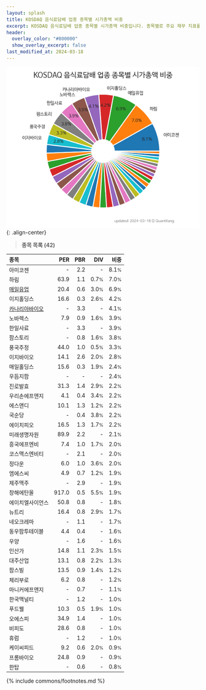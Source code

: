 ```yaml
---
layout: splash
title: KOSDAQ 음식료담배 업종 종목별 시가총액 비중
excerpt: KOSDAQ 음식료담배 업종 종목별 시가총액 비중입니다. 종목별로 주요 재무 지표를 함께 표시합니다.
header:
  overlay_color: "#800000"
  show_overlay_excerpt: false
last_modified_at: 2024-03-18
---
```



![KOSDAQ 음식료담배 업종 종목별 시가총액 비중](/stats/sector/images/kosdaq_업종_음식료담배_종목.png){: .align-center}


> **종목 목록 (42)**<a id="list"></a>

| **종목** | **PER** | **PBR** | **DIV** | **비중** |
| :------- | ------: | ------: | ------: | -------: |
| 아미코젠 | - | 2.2 | - | 8.1<small>%</small> |
| 하림 | 63.9 | 1.1 | 0.7<small>%</small> | 7.0<small>%</small> |
| [매일유업](/267980/) | 20.4 | 0.6 | 3.0<small>%</small> | 6.9<small>%</small> |
| 이지홀딩스 | 16.6 | 0.3 | 2.6<small>%</small> | 4.2<small>%</small> |
| [카나리아바이오](/016790/) | - | 3.3 | - | 4.1<small>%</small> |
| 노바렉스 | 7.9 | 0.9 | 1.6<small>%</small> | 3.9<small>%</small> |
| 한일사료 | - | 3.3 | - | 3.9<small>%</small> |
| 팜스토리 | - | 0.8 | 1.6<small>%</small> | 3.8<small>%</small> |
| 풍국주정 | 44.0 | 1.0 | 0.5<small>%</small> | 3.3<small>%</small> |
| 이지바이오 | 14.1 | 2.6 | 2.0<small>%</small> | 2.8<small>%</small> |
| 매일홀딩스 | 15.6 | 0.3 | 1.9<small>%</small> | 2.4<small>%</small> |
| 우듬지팜 | - | - | - | 2.4<small>%</small> |
| 진로발효 | 31.3 | 1.4 | 2.9<small>%</small> | 2.2<small>%</small> |
| 우리손에프앤지 | 4.1 | 0.4 | 3.4<small>%</small> | 2.2<small>%</small> |
| 에스앤디 | 10.1 | 1.3 | 1.2<small>%</small> | 2.2<small>%</small> |
| 국순당 | - | 0.4 | 3.8<small>%</small> | 2.2<small>%</small> |
| 에이치피오 | 16.5 | 1.3 | 1.7<small>%</small> | 2.2<small>%</small> |
| 미래생명자원 | 89.9 | 2.2 | - | 2.1<small>%</small> |
| 흥국에프엔비 | 7.4 | 1.0 | 1.7<small>%</small> | 2.0<small>%</small> |
| 코스맥스엔비티 | - | 2.1 | - | 2.0<small>%</small> |
| 정다운 | 6.0 | 1.0 | 3.6<small>%</small> | 2.0<small>%</small> |
| 엠에스씨 | 4.9 | 0.7 | 1.2<small>%</small> | 1.9<small>%</small> |
| 제주맥주 | - | 2.9 | - | 1.9<small>%</small> |
| 창해에탄올 | 917.0 | 0.5 | 5.5<small>%</small> | 1.9<small>%</small> |
| 에이치엘사이언스 | 50.8 | 0.8 | - | 1.8<small>%</small> |
| 뉴트리 | 16.4 | 0.8 | 2.9<small>%</small> | 1.7<small>%</small> |
| 네오크레마 | - | 1.1 | - | 1.7<small>%</small> |
| 동우팜투테이블 | 4.4 | 0.4 | - | 1.6<small>%</small> |
| 우양 | - | 1.6 | - | 1.6<small>%</small> |
| 인산가 | 14.8 | 1.1 | 2.3<small>%</small> | 1.5<small>%</small> |
| 대주산업 | 13.1 | 0.8 | 2.2<small>%</small> | 1.3<small>%</small> |
| 팜스빌 | 13.5 | 0.9 | 1.4<small>%</small> | 1.2<small>%</small> |
| 체리부로 | 6.2 | 0.8 | - | 1.2<small>%</small> |
| 마니커에프앤지 | - | 0.7 | - | 1.1<small>%</small> |
| 한국맥널티 | - | 1.2 | - | 1.0<small>%</small> |
| 푸드웰 | 10.3 | 0.5 | 1.9<small>%</small> | 1.0<small>%</small> |
| 오에스피 | 34.9 | 1.4 | - | 1.0<small>%</small> |
| 비피도 | 28.6 | 0.8 | - | 1.0<small>%</small> |
| 휴럼 | - | 1.2 | - | 1.0<small>%</small> |
| 케이씨피드 | 9.2 | 0.6 | 2.0<small>%</small> | 0.9<small>%</small> |
| 프롬바이오 | 24.8 | 0.9 | - | 0.9<small>%</small> |
| 한탑 | - | 0.6 | - | 0.8<small>%</small> |

{% include commons/footnotes.md %}
